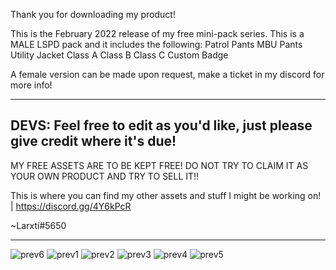 Thank you for downloading my product!

This is the February 2022 release of my free mini-pack series. This is a MALE LSPD pack and it includes the following:
Patrol Pants
MBU Pants
Utility Jacket
Class A
Class B
Class C
Custom Badge

A female version can be made upon request, make a ticket in my discord for more info!

----
DEVS:
Feel free to edit as you'd like, just please give credit where it's due!
----

MY FREE ASSETS ARE TO BE KEPT FREE! DO NOT TRY TO CLAIM IT AS YOUR OWN PRODUCT AND TRY TO SELL IT!!


This is where you can find my other assets and stuff I might be working on! | https://discord.gg/4Y6kPcR

~Larxtí#5650

----

![prev6](https://user-images.githubusercontent.com/79678217/156871289-e11c80df-4a12-423e-8269-88b8d00376d4.PNG)
![prev1](https://user-images.githubusercontent.com/79678217/156871291-5ef545e4-2611-4c4d-935f-9a288e626a29.PNG)
![prev2](https://user-images.githubusercontent.com/79678217/156871294-efee29c3-bf5d-42b4-81c2-751f13c7a2e6.PNG)
![prev3](https://user-images.githubusercontent.com/79678217/156871295-672e7f95-e9f9-4328-8845-0b8e19447012.PNG)
![prev4](https://user-images.githubusercontent.com/79678217/156871296-e64f4d30-8391-4f93-9e28-4306fc75acf5.PNG)
![prev5](https://user-images.githubusercontent.com/79678217/156871299-31e2bd03-c5d0-45b4-b54f-3ad97a57915e.PNG)
